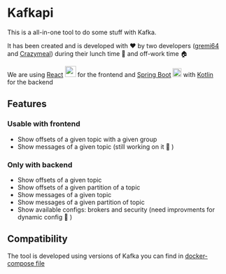 # Kafkapi

This is a all-in-one tool to do some stuff with Kafka. 

It has been created and is developed with :heart: by two developers ([gremi64](https://github.com/gremi64) and [Crazymeal](https://github.com/CrazyMeal)) during their lunch time :pizza: and off-work time :house:

We are using [React](https://reactjs.org/) <img src="https://cdn.auth0.com/blog/react-js/react.png" width="25px"/> for the frontend and [Spring Boot](https://spring.io/projects/spring-boot) <img src="https://cdn-images-1.medium.com/max/856/1*O68LbDvD5Dcsnez73M7v4Q.png" width="20px"/> with [Kotlin](https://kotlinlang.org/) <img src="https://upload.wikimedia.org/wikipedia/commons/thumb/7/74/Kotlin-logo.svg/2000px-Kotlin-logo.svg.png" width="15px"/> for the backend

## Features

### Usable with frontend

- Show offsets of a given topic with a given group
- Show messages of a given topic (still working on it :hammer: )

### Only with backend

- Show offsets of a given topic
- Show offsets of a given partition of a topic
- Show messages of a given topic
- Show messages of a given partition of topic
- Show available configs: brokers and security (need improvments for dynamic config :hammer: )

## Compatibility
The tool is developed using versions of Kafka you can find in [docker-compose file](kafkapi/blob/master/src/main/resources/docker-compose.yml)

